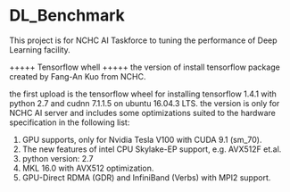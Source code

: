 # DL_Benchmark
This project is for NCHC AI Taskforce to tuning the performance of Deep Learning facility.

+++++  Tensorflow whell  +++++
the version of install tensorflow package created by Fang-An Kuo from NCHC.
    
the first upload is the tensorflow wheel for installing tensorflow 1.4.1 with python 2.7 and cudnn 7.1.1.5 on ubuntu 16.04.3 LTS.
the version is only for NCHC AI server and includes some optimizations suited to the hardware specification in the following list:
1. GPU supports, only for Nvidia Tesla V100 with CUDA 9.1 (sm_70).
2. The new features of intel CPU Skylake-EP support, e.g. AVX512F et.al.
3. python version: 2.7
4. MKL 16.0 with AVX512 optimization.
5. GPU-Direct RDMA (GDR) and InfiniBand (Verbs) with MPI2 support.

